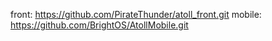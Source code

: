 front: https://github.com/PirateThunder/atoll_front.git
mobile: https://github.com/BrightOS/AtollMobile.git